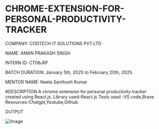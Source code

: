 # CHROME-EXTENSION-FOR-PERSONAL-PRODUCTIVITY-TRACKER

COMPANY: CODTECH IT SOLUTIONS PVT.LTD

NAME: AMAN PRAKASH SINGH

INTERN ID: CT08JRF

BATCH DURATION: January 5th, 2025 to February 20th, 2025.

MENTOR NAME: Neela Santhosh Kumar

#DESCRIPTION A chrome extension for personal productivity tracker created using React.js.
Library used-React.js 
Tools used -VS code,Brave 
Resources-Chatgpt,Youtube,Github.

OUTPUT

![Image](https://github.com/user-attachments/assets/91ec307d-28c9-4ee7-954f-8565d9edeec0)
